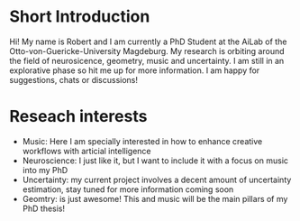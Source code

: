 # Short Introduction
Hi! My name is Robert and I am currently a PhD Student at the AiLab of the Otto-von-Guericke-University Magdeburg. 
My research is orbiting around the field of neurosicence, geometry, music and uncertainty. 
I am still in an explorative phase so hit me up for more information. I am happy for suggestions, chats or discussions!

# Reseach interests
- Music: Here I am specially interested in how to enhance creative workflows with articial intelligence
- Neuroscience:  I just like it, but I want to include it with a focus on music into my PhD
- Uncertainty: my current project involves a decent amount of uncertainty estimation, stay tuned for more information coming soon
- Geomtry: is just awesome! This and music will be the main pillars of my PhD thesis!

  
